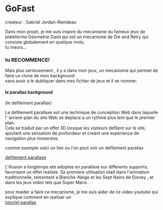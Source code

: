 # GoFast

createur : Gabriel Jordan-Riendeau

Dans mon projet, je me suis inspire du mecanisme du fameux jeux de plateforme Geometrie Dash qui est un mecanisme de Die and Retry qui consiste globalement en quelque mots;  
tu meurs...

### tu RECOMMENCE!

Mais plus serieusement , il y a dans mon jeux, un mecanisme qui permet de faire un clone de mon background  
sans avoir a le dubliquer dans mes fichier de jeux et il se nomme:

#### le parallax background

(le defilement parallax)

Le defilement parallaxe est une technique de conception Web dans laquelle  
 l' arriere-plan du site Web se deplace a un rythme plus lent que le premier plan.  
 Cela se traduit par un effet 3D lorsque les visiteurs defilent sur le site,  
 ajoutant une sensation de profondeur et creant une experience de navigation plus immersive.

comme exemple voici un lien ou l'on peut voir un defilement parallax

[defilement parallaxe](https://images.squarespace-cdn.com/content/v1/551a19f8e4b0e8322a93850a/1574024073167-PRLTM8P9IEOI4Q6EZQYO/Desert.gif)

L'illusion a longtemps ete adoptee en parallaxe sur differents supports, favorisant un effet realiste. Sa premiere utilisation etait dans l'animation traditionnelle, remontant a Blanche-Neige et les Sept Nains de Disney , et dans les jeux video tels que Super Mario .

pour maider a faire ce mecanisme, je me suis aider de ce video youtube qui explique comment en realiser un  
[tutoriel parallax](https://www.youtube.com/watch?v=f8z4x6R7OSM)
